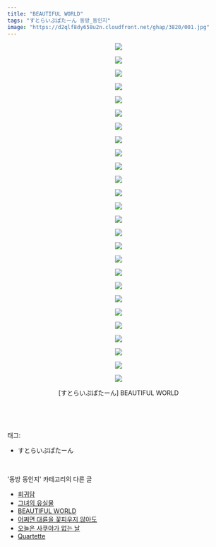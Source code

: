```yaml
---
title: "BEAUTIFUL WORLD"
tags: "すとらいぷぱたーん 동방_동인지"
image: "https://d2qlf8dy658u2n.cloudfront.net/ghap/3820/001.jpg"
---
```

<div class="article">
<p style="text-align: center; clear: none; float: none;"><img src="{{ site.imgserver12 }}/ghap/3820/001.jpg"/></p>
<p style="text-align: center; clear: none; float: none;"><img src="{{ site.imgserver12 }}/ghap/3820/002.jpg"/></p>
<p style="text-align: center; clear: none; float: none;"><img src="{{ site.imgserver12 }}/ghap/3820/003.jpg"/></p>
<p style="text-align: center; clear: none; float: none;"><img src="{{ site.imgserver12 }}/ghap/3820/004.jpg"/></p>
<p style="text-align: center; clear: none; float: none;"><img src="{{ site.imgserver12 }}/ghap/3820/005.jpg"/></p>
<p style="text-align: center; clear: none; float: none;"><img src="{{ site.imgserver12 }}/ghap/3820/006.jpg"/></p>
<p style="text-align: center; clear: none; float: none;"><img src="{{ site.imgserver12 }}/ghap/3820/007.jpg"/></p>
<p style="text-align: center; clear: none; float: none;"><img src="{{ site.imgserver12 }}/ghap/3820/008.jpg"/></p>
<p style="text-align: center; clear: none; float: none;"><img src="{{ site.imgserver12 }}/ghap/3820/009.jpg"/></p>
<p style="text-align: center; clear: none; float: none;"><img src="{{ site.imgserver12 }}/ghap/3820/010.jpg"/></p>
<p style="text-align: center; clear: none; float: none;"><img src="{{ site.imgserver12 }}/ghap/3820/011.jpg"/></p>
<p style="text-align: center; clear: none; float: none;"><img src="{{ site.imgserver12 }}/ghap/3820/012.jpg"/></p>
<p style="text-align: center; clear: none; float: none;"><img src="{{ site.imgserver12 }}/ghap/3820/013.jpg"/></p>
<p style="text-align: center; clear: none; float: none;"><img src="{{ site.imgserver12 }}/ghap/3820/014.jpg"/></p>
<p style="text-align: center; clear: none; float: none;"><img src="{{ site.imgserver12 }}/ghap/3820/015.jpg"/></p>
<p style="text-align: center; clear: none; float: none;"><img src="{{ site.imgserver12 }}/ghap/3820/016.jpg"/></p>
<p style="text-align: center; clear: none; float: none;"><img src="{{ site.imgserver12 }}/ghap/3820/017.jpg"/></p>
<p style="text-align: center; clear: none; float: none;"><img src="{{ site.imgserver12 }}/ghap/3820/018.jpg"/></p>
<p style="text-align: center; clear: none; float: none;"><img src="{{ site.imgserver12 }}/ghap/3820/019.jpg"/></p>
<p style="text-align: center; clear: none; float: none;"><img src="{{ site.imgserver12 }}/ghap/3820/020.jpg"/></p>
<p style="text-align: center; clear: none; float: none;"><img src="{{ site.imgserver12 }}/ghap/3820/021.jpg"/></p>
<p style="text-align: center; clear: none; float: none;"><img src="{{ site.imgserver12 }}/ghap/3820/022.jpg"/></p>
<p style="text-align: center; clear: none; float: none;"><img src="{{ site.imgserver12 }}/ghap/3820/023.jpg"/></p>
<p style="text-align: center; clear: none; float: none;"><img src="{{ site.imgserver12 }}/ghap/3820/024.jpg"/></p>
<p style="text-align: center; clear: none; float: none;"><img src="{{ site.imgserver12 }}/ghap/3820/025.jpg"/></p>
<p style="text-align: center; clear: none; float: none;"><img src="{{ site.imgserver12 }}/ghap/3820/026.jpg"/></p>
<p style="text-align: center; clear: none; float: none;">[すとらいぷぱたーん] BEAUTIFUL WORLD</p>
<p><br/></p>
</div><br/>
<div class="tagTrail">
<p>태그: </p>
<ul>
<li>すとらいぷぱたーん</li>
</ul>
</div><br/>
<div class="another">
<p>'동방 동인지' 카테고리의 다른 글</p>
<ul>
<li><a href="/ghap_3822">회귀담</a></li>
<li><a href="/ghap_3821">그녀의 유실물</a></li>
<li><a href="/ghap_3820">BEAUTIFUL WORLD</a></li>
<li><a href="/ghap_3817">어쩌면 대륜을 꽃피우지 않아도</a></li>
<li><a href="/ghap_3812">오늘은 사쿠야가 없는 날</a></li>
<li><a href="/ghap_3811">Quartette</a></li>
</ul>
</div><br/>
<div class="cb_module cb_fluid">
<div class="cb_wrt cb_profile">
</div><!-- commentList close -->
</div><br/>
